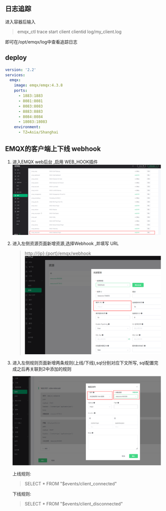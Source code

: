 ## 日志追踪

进入容器后输入

> emqx_ctl trace start client clientid log/my_client.log

即可在/opt/emqx/log中查看追踪日志

## deploy

```yaml
version: '2.2'
services:
  emqx:
    image: emqx/emqx:4.3.8
    ports:
      - 1883:1883
      - 8081:8081
      - 8083:8083
      - 8883:8883
      - 8084:8084
      - 18083:18083
    environment:
      - TZ=Asia/Shanghai

```

## EMQX的客户端上下线 webhook

1. 进入EMQX web后台 ,启用 WEB_HOOK插件
   ![img.png](.EMQX/img.png)

2. 进入左侧资源页面新增资源,选择Webhook ,并填写 URL

   > http://{ip}:{port}/emqx/webhook
   ![img1.png](.EMQX/img1.png)

3. 进入左侧规则页面新增两条规则(上线/下线),sql分别对应下文所写, sql配置完成之后再关联到2中添加的规则

   ![img.png](.EMQX/img2.png)

   上线规则:

   > SELECT * FROM "$events/client_connected"

   下线规则:

   > SELECT * FROM "$events/client_disconnected"

 
 